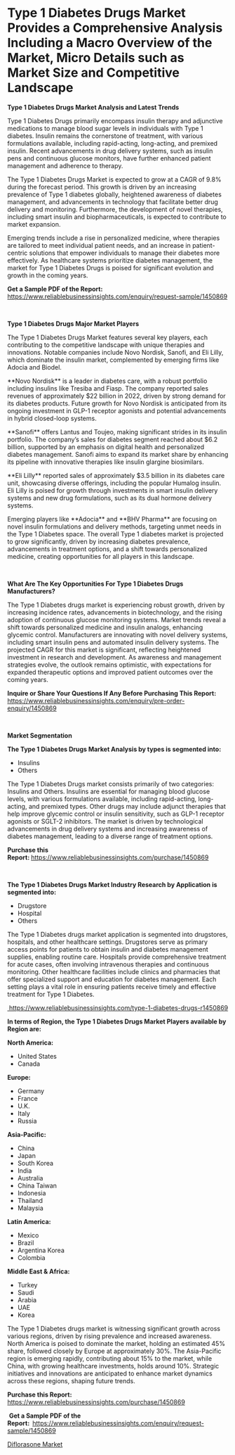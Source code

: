 <p><h1>Type 1 Diabetes Drugs Market Provides a Comprehensive Analysis Including a Macro Overview of the Market, Micro Details such as Market Size and Competitive Landscape</h1></p><p><strong>Type 1 Diabetes Drugs Market Analysis and Latest Trends</strong></p>
<p><p>Type 1 Diabetes Drugs primarily encompass insulin therapy and adjunctive medications to manage blood sugar levels in individuals with Type 1 diabetes. Insulin remains the cornerstone of treatment, with various formulations available, including rapid-acting, long-acting, and premixed insulin. Recent advancements in drug delivery systems, such as insulin pens and continuous glucose monitors, have further enhanced patient management and adherence to therapy.</p><p>The Type 1 Diabetes Drugs Market is expected to grow at a CAGR of 9.8% during the forecast period. This growth is driven by an increasing prevalence of Type 1 diabetes globally, heightened awareness of diabetes management, and advancements in technology that facilitate better drug delivery and monitoring. Furthermore, the development of novel therapies, including smart insulin and biopharmaceuticals, is expected to contribute to market expansion.</p><p>Emerging trends include a rise in personalized medicine, where therapies are tailored to meet individual patient needs, and an increase in patient-centric solutions that empower individuals to manage their diabetes more effectively. As healthcare systems prioritize diabetes management, the market for Type 1 Diabetes Drugs is poised for significant evolution and growth in the coming years.</p></p>
<p><strong>Get a Sample PDF of the Report:&nbsp;</strong> <a href="https://www.reliablebusinessinsights.com/enquiry/request-sample/1450869?utm_campaign=3051&utm_medium=2&utm_source=Github&utm_content=ia&utm_term=08032025&utm_id=type-1-diabetes-drugs">https://www.reliablebusinessinsights.com/enquiry/request-sample/1450869</a></p>
<p>&nbsp;</p>
<p><strong>Type 1 Diabetes Drugs Major Market Players</strong></p>
<p><p>The Type 1 Diabetes Drugs Market features several key players, each contributing to the competitive landscape with unique therapies and innovations. Notable companies include Novo Nordisk, Sanofi, and Eli Lilly, which dominate the insulin market, complemented by emerging firms like Adocia and Biodel.</p><p>**Novo Nordisk** is a leader in diabetes care, with a robust portfolio including insulins like Tresiba and Fiasp. The company reported sales revenues of approximately $22 billion in 2022, driven by strong demand for its diabetes products. Future growth for Novo Nordisk is anticipated from its ongoing investment in GLP-1 receptor agonists and potential advancements in hybrid closed-loop systems.</p><p>**Sanofi** offers Lantus and Toujeo, making significant strides in its insulin portfolio. The company’s sales for diabetes segment reached about $6.2 billion, supported by an emphasis on digital health and personalized diabetes management. Sanofi aims to expand its market share by enhancing its pipeline with innovative therapies like insulin glargine biosimilars.</p><p>**Eli Lilly** reported sales of approximately $3.5 billion in its diabetes care unit, showcasing diverse offerings, including the popular Humalog insulin. Eli Lilly is poised for growth through investments in smart insulin delivery systems and new drug formulations, such as its dual hormone delivery systems.</p><p>Emerging players like **Adocia** and **BHV Pharma** are focusing on novel insulin formulations and delivery methods, targeting unmet needs in the Type 1 Diabetes space. The overall Type 1 diabetes market is projected to grow significantly, driven by increasing diabetes prevalence, advancements in treatment options, and a shift towards personalized medicine, creating opportunities for all players in this landscape.</p></p>
<p>&nbsp;</p>
<p><strong>What Are The Key Opportunities For Type 1 Diabetes Drugs Manufacturers?</strong></p>
<p><p>The Type 1 Diabetes drugs market is experiencing robust growth, driven by increasing incidence rates, advancements in biotechnology, and the rising adoption of continuous glucose monitoring systems. Market trends reveal a shift towards personalized medicine and insulin analogs, enhancing glycemic control. Manufacturers are innovating with novel delivery systems, including smart insulin pens and automated insulin delivery systems. The projected CAGR for this market is significant, reflecting heightened investment in research and development. As awareness and management strategies evolve, the outlook remains optimistic, with expectations for expanded therapeutic options and improved patient outcomes over the coming years.</p></p>
<p><strong>Inquire or Share Your Questions If Any Before Purchasing This Report:</strong> <a href="https://www.reliablebusinessinsights.com/enquiry/pre-order-enquiry/1450869?utm_campaign=3051&utm_medium=2&utm_source=Github&utm_content=ia&utm_term=08032025&utm_id=type-1-diabetes-drugs">https://www.reliablebusinessinsights.com/enquiry/pre-order-enquiry/1450869</a></p>
<p>&nbsp;</p>
<p><strong>Market Segmentation</strong></p>
<p><strong>The Type 1 Diabetes Drugs Market Analysis by types is segmented into:</strong></p>
<p><ul><li>Insulins</li><li>Others</li></ul></p>
<p><p>The Type 1 Diabetes Drugs market consists primarily of two categories: Insulins and Others. Insulins are essential for managing blood glucose levels, with various formulations available, including rapid-acting, long-acting, and premixed types. Other drugs may include adjunct therapies that help improve glycemic control or insulin sensitivity, such as GLP-1 receptor agonists or SGLT-2 inhibitors. The market is driven by technological advancements in drug delivery systems and increasing awareness of diabetes management, leading to a diverse range of treatment options.</p></p>
<p><strong>Purchase this Report:&nbsp;</strong><a href="https://www.reliablebusinessinsights.com/purchase/1450869?utm_campaign=3051&utm_medium=2&utm_source=Github&utm_content=ia&utm_term=08032025&utm_id=type-1-diabetes-drugs">https://www.reliablebusinessinsights.com/purchase/1450869</a></p>
<p>&nbsp;</p>
<p><strong>The Type 1 Diabetes Drugs Market Industry Research by Application is segmented into:</strong></p>
<p><ul><li>Drugstore</li><li>Hospital</li><li>Others</li></ul></p>
<p><p>The Type 1 Diabetes drugs market application is segmented into drugstores, hospitals, and other healthcare settings. Drugstores serve as primary access points for patients to obtain insulin and diabetes management supplies, enabling routine care. Hospitals provide comprehensive treatment for acute cases, often involving intravenous therapies and continuous monitoring. Other healthcare facilities include clinics and pharmacies that offer specialized support and education for diabetes management. Each setting plays a vital role in ensuring patients receive timely and effective treatment for Type 1 Diabetes.</p></p>
<p><a href="https://www.reliablebusinessinsights.com/type-1-diabetes-drugs-r1450869?utm_campaign=3051&utm_medium=2&utm_source=Github&utm_content=ia&utm_term=08032025&utm_id=type-1-diabetes-drugs">&nbsp;https://www.reliablebusinessinsights.com/type-1-diabetes-drugs-r1450869</a></p>
<p><strong>In terms of Region, the Type 1 Diabetes Drugs Market Players available by Region are:</strong></p>
<p>
    <p> <strong> North America: </strong>
        <ul>
            <li>United States</li>
            <li>Canada</li>
        </ul>
        </p> 
    <p> <strong> Europe: </strong>
        <ul>
            <li>Germany</li>
            <li>France</li>
            <li>U.K.</li>
            <li>Italy</li>
            <li>Russia</li>
        </ul>
        </p> 
    <p> <strong> Asia-Pacific: </strong>
        <ul>
            <li>China</li>
            <li>Japan</li>
            <li>South Korea</li>
            <li>India</li>
            <li>Australia</li>
            <li>China Taiwan</li>
            <li>Indonesia</li>
            <li>Thailand</li>
            <li>Malaysia</li>
        </ul>
        </p> 
    <p> <strong> Latin America: </strong>
        <ul>
            <li>Mexico</li>
            <li>Brazil</li>
            <li>Argentina Korea</li>
            <li>Colombia</li>
        </ul>
        </p> 
    <p> <strong> Middle East & Africa: </strong>
        <ul>
            <li>Turkey</li>
            <li>Saudi</li>
            <li>Arabia</li>
            <li>UAE</li>
            <li>Korea</li>
        </ul>
    </p>
    </p>
<p><p>The Type 1 Diabetes drugs market is witnessing significant growth across various regions, driven by rising prevalence and increased awareness. North America is poised to dominate the market, holding an estimated 45% share, followed closely by Europe at approximately 30%. The Asia-Pacific region is emerging rapidly, contributing about 15% to the market, while China, with growing healthcare investments, holds around 10%. Strategic initiatives and innovations are anticipated to enhance market dynamics across these regions, shaping future trends.</p></p>
<p><strong>Purchase this Report: </strong><a href="https://www.reliablebusinessinsights.com/purchase/1450869?utm_campaign=3051&utm_medium=2&utm_source=Github&utm_content=ia&utm_term=08032025&utm_id=type-1-diabetes-drugs">https://www.reliablebusinessinsights.com/purchase/1450869</a></p>
<p>&nbsp;<strong>Get a Sample PDF of the Report:&nbsp;&nbsp;</strong><a href="https://www.reliablebusinessinsights.com/enquiry/request-sample/1450869?utm_campaign=3051&utm_medium=2&utm_source=Github&utm_content=ia&utm_term=08032025&utm_id=type-1-diabetes-drugs">https://www.reliablebusinessinsights.com/enquiry/request-sample/1450869</a></p>
<p><strong></strong></p>
<p><p><a href="https://github.com/deyniphytic/Market-Research-Report-List-1/blob/main/diflorasone-market.md?utm_campaign=3051&utm_medium=2&utm_source=Github&utm_content=ia&utm_term=08032025&utm_id=type-1-diabetes-drugs">Diflorasone Market</a></p></p>